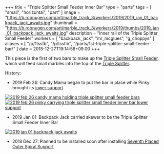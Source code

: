 +++
title = "Triple Splitter Small Feeder Inner Bar"
type = "parts"
tags = [ "small", "horizontal", "part" ]
image = "https://b.robnugen.com/art/marble_track_3/workers/2019/2019_jan_01_backpack_jack_awaits.jpg"
thumbnail = "https://b.robnugen.com/art/marble_track_3/workers/2019/thumbs/2019_jan_01_backpack_jack_awaits.jpg"
description = "Inner rail of the Triple Splitter Small Feeder"
workers = [
	"backpack_jack",
    "mr_mcglues",
    "g_choppys"
]
aliases = [
    "/p/1tssfb",
    "/p/tssfib",
    "/parts/1st-triple-splitter-small-feeder-bar/"
]
date = 2018-12-27T19:14:58+09:00
+++

This piece is the first of two bars to make up the
[Triple Splitter Small Feeder](/p/tssf),
which will feed small marbles into the top of the
[Triple Splitter](/p/ts).

History:

* 2019 Feb 26: Candy Mama began to put the bar in place while Pinky brought its [lower support](/p/tssfibls)

[![2019 feb 26 candy mama holding triple splitter small feeder bars](//b.robnugen.com/art/marble_track_3/track/parts/2019/thumbs/2019_feb_26_candy_mama_holding_triple_splitter_small_feeder_bars.jpg)](//b.robnugen.com/art/marble_track_3/track/parts/2019/2019_feb_26_candy_mama_holding_triple_splitter_small_feeder_bars.jpg)
[![2019 feb 26 pinky carrying triple splitter small feeder inner bar lower support](//b.robnugen.com/art/marble_track_3/track/parts/2019/thumbs/2019_feb_26_pinky_carrying_triple_splitter_small_feeder_inner_bar_lower_support.jpg)](//b.robnugen.com/art/marble_track_3/track/parts/2019/2019_feb_26_pinky_carrying_triple_splitter_small_feeder_inner_bar_lower_support.jpg)

* 2019 Jan 01: Backpack Jack carried skewer to be the Triple Splitter Small Feeder Inner Bar

[![2019 jan 01 backpack jack awaits](//b.robnugen.com/art/marble_track_3/workers/2019/thumbs/2019_jan_01_backpack_jack_awaits.jpg)](//b.robnugen.com/art/marble_track_3/workers/2019/2019_jan_01_backpack_jack_awaits.jpg)

* 2018 Dec 27: Planned to be installed soon after installing
  [Seventh Placed Outer Spiral Support](/p/7poss)
